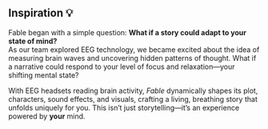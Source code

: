 ## Inspiration 💡

Fable began with a simple question: **What if a story could adapt to your state of mind?**  
As our team explored EEG technology, we became excited about the idea of measuring brain waves and uncovering hidden patterns of thought. What if a narrative could respond to your level of focus and relaxation—your shifting mental state?

With EEG headsets reading brain activity, _Fable_ dynamically shapes its plot, characters, sound effects, and visuals, crafting a living, breathing story that unfolds uniquely for you. This isn’t just storytelling—it’s an experience powered by **your** mind.
